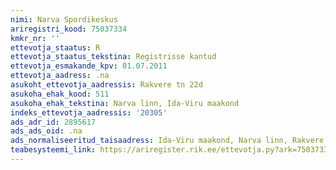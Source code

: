 ```yaml
---
nimi: Narva Spordikeskus
ariregistri_kood: 75037334
kmkr_nr: ''
ettevotja_staatus: R
ettevotja_staatus_tekstina: Registrisse kantud
ettevotja_esmakande_kpv: 01.07.2011
ettevotja_aadress: .na
asukoht_ettevotja_aadressis: Rakvere tn 22d
asukoha_ehak_kood: 511
asukoha_ehak_tekstina: Narva linn, Ida-Viru maakond
indeks_ettevotja_aadressis: '20305'
ads_adr_id: 2895617
ads_ads_oid: .na
ads_normaliseeritud_taisaadress: Ida-Viru maakond, Narva linn, Rakvere tn 22d
teabesysteemi_link: https://ariregister.rik.ee/ettevotja.py?ark=75037334&ref=rekvisiidid
---
```

